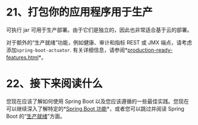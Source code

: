 # 21、打包你的应用程序用于生产

可执行 jar 可用于生产部署。由于它们是独立的，因此也非常适合基于云的部署。

对于额外的“生产就绪”功能，例如健康、审计和指标 REST 或 JMX 端点，请考虑添加`spring-boot-actuator`. 有关详细信息，请参阅*[production-ready-features.html](https://docs.spring.io/spring-boot/docs/2.3.12.RELEASE/reference/html/production-ready-features.html#production-ready)*。

# 22、接下来阅读什么

您现在应该了解如何使用 Spring Boot 以及您应该遵循的一些最佳实践。您现在可以继续深入了解特定的*[Spring Boot 功能](https://docs.spring.io/spring-boot/docs/2.3.12.RELEASE/reference/html/spring-boot-features.html#boot-features)*，或者您可以跳过并阅读 Spring Boot 的“[生产就绪](https://docs.spring.io/spring-boot/docs/2.3.12.RELEASE/reference/html/production-ready-features.html#production-ready)”方面。


